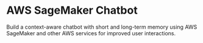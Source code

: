 # AWS SageMaker Chatbot 
Build a context-aware chatbot with short and long-term memory using AWS SageMaker and other AWS services for improved user interactions.
